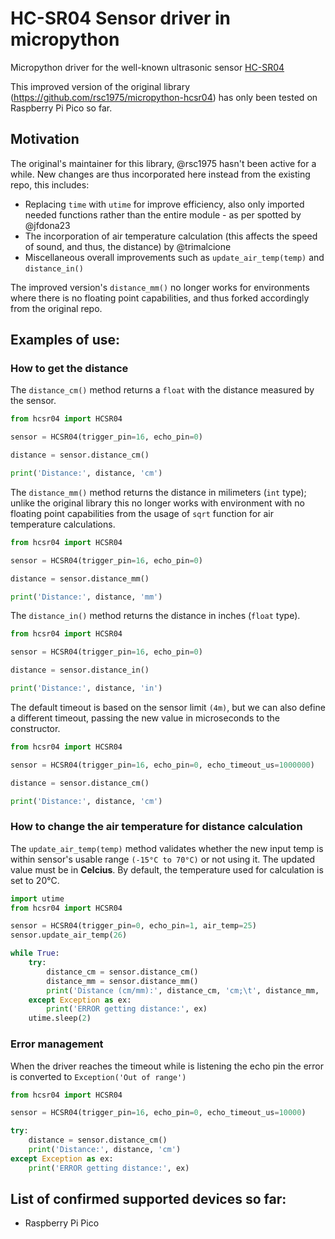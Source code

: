 # HC-SR04 Sensor driver in micropython

Micropython driver for the well-known ultrasonic sensor [HC-SR04](https://www.mpja.com/download/hc-sr04_ultrasonic_module_user_guidejohn.pdf)

This improved version of the original library (https://github.com/rsc1975/micropython-hcsr04) has only been tested on Raspberry Pi Pico so far.

## Motivation

The original's maintainer for this library, @rsc1975 hasn't been active for a while. New changes are thus incorporated here instead from the existing repo, this includes:
- Replacing `time` with `utime` for improve efficiency, also only imported needed functions rather than the entire module - as per spotted by @jfdona23
- The incorporation of air temperature calculation (this affects the speed of sound, and thus, the distance) by @trimalcione
- Miscellaneous overall improvements such as `update_air_temp(temp)` and `distance_in()`

The improved version's `distance_mm()` no longer works for environments where there is no floating point capabilities, and thus forked accordingly from the original repo.

## Examples of use:

### How to get the distance

The `distance_cm()` method returns a `float` with the distance measured by the sensor.
```python
from hcsr04 import HCSR04

sensor = HCSR04(trigger_pin=16, echo_pin=0)

distance = sensor.distance_cm()

print('Distance:', distance, 'cm')
```

The `distance_mm()` method  returns the distance in milimeters (`int` type); unlike the original library this no longer works with environment with no floating point capabilities from the usage of `sqrt` function for air temperature calculations.
```python
from hcsr04 import HCSR04

sensor = HCSR04(trigger_pin=16, echo_pin=0)

distance = sensor.distance_mm()

print('Distance:', distance, 'mm')
```

The `distance_in()` method  returns the distance in inches (`float` type).
```python
from hcsr04 import HCSR04

sensor = HCSR04(trigger_pin=16, echo_pin=0)

distance = sensor.distance_in()

print('Distance:', distance, 'in')
```

The default timeout is based on the sensor limit `(4m)`, but we can also define a different timeout, passing the new value in microseconds to the constructor.
```python
from hcsr04 import HCSR04

sensor = HCSR04(trigger_pin=16, echo_pin=0, echo_timeout_us=1000000)

distance = sensor.distance_cm()

print('Distance:', distance, 'cm')
```

### How to change the air temperature for distance calculation

The `update_air_temp(temp)` method validates whether the new input temp is within sensor's usable range `(-15°C to 70°C)` or not using it. The updated value must be in **Celcius**. By default, the temperature used for calculation is set to 20°C.
```python
import utime
from hcsr04 import HCSR04

sensor = HCSR04(trigger_pin=0, echo_pin=1, air_temp=25)
sensor.update_air_temp(26)

while True:
    try:
        distance_cm = sensor.distance_cm()
        distance_mm = sensor.distance_mm()
        print('Distance (cm/mm):', distance_cm, 'cm;\t', distance_mm, 'mm')
    except Exception as ex:
        print('ERROR getting distance:', ex)
    utime.sleep(2)
```

### Error management

When the driver reaches the timeout while is listening the echo pin the error is converted to `Exception('Out of range')`

```python
from hcsr04 import HCSR04

sensor = HCSR04(trigger_pin=16, echo_pin=0, echo_timeout_us=10000)

try:
    distance = sensor.distance_cm()
    print('Distance:', distance, 'cm')
except Exception as ex:
    print('ERROR getting distance:', ex)

```

## List of confirmed supported devices so far:
- Raspberry Pi Pico
